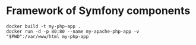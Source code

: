 # Framework of Symfony components

```
docker build -t my-php-app .
docker run -d -p 80:80 --name my-apache-php-app -v "$PWD":/var/www/html my-php-app
```
